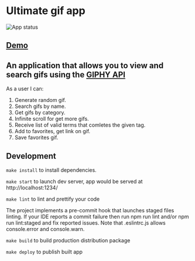 # Ultimate gif app

![App status](https://github.com/mustbefail/ultimate-gif-app/actions/workflows/main.yml/badge.svg)

## [Demo](https://mustbefail.github.io/ultimate-gif-app/)

## An application that allows you to view and search gifs using the [GIPHY API](https://developers.giphy.com/docs/api#quick-start-guide)

As a user I can:

1. Generate random gif.
2. Search gifs by name.
3. Get gifs by category.
4. Infinite scroll for get more gifs.
5. Receive list of valid terms that comletes the given tag.
6. Add to favorites, get link on gif.
7. Save favorites gif.

## Development

`make install` to install dependencies.

`make start` to launch dev server, app would be served at http://localhost:1234/

`make lint` to lint and prettify your code

The project implements a pre-commit hook that launches staged files linting. If your IDE reports a commit failure then run npm run lint and/or npm run lint:staged and fix reported issues. Note that .eslintrc.js allows console.error and console.warn.

`make build` to build production distribution package

`make deploy` to publish built app
